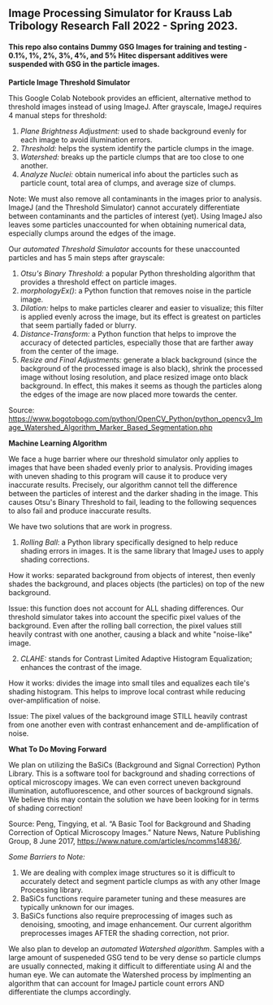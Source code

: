 ## Image Processing Simulator for Krauss Lab Tribology Research Fall 2022 - Spring 2023. 

#### This repo also contains Dummy GSG Images for training and testing - 0.1%, 1%, 2%, 3%, 4%, and 5% Hitec dispersant additives were suspended with  GSG in the particle images.   <br>



**Particle Image Threshold Simulator**

This Google Colab Notebook provides an efficient, alternative method to threshold images instead of using ImageJ. After grayscale, ImageJ requires 4 manual steps for threshold:

1) *Plane Brightness Adjustment:* used to shade background evenly for each image to avoid illumination errors.
2) *Threshold:* helps the system identify the particle clumps in the image.
3) *Watershed:* breaks up the particle clumps that are too close to one another.
4) *Analyze Nuclei:* obtain numerical info about the particles such as particle count, total area of clumps, and average size of clumps.

Note: We must also remove all contaminants in the images prior to analysis. ImageJ (and the Threshold Simulator) cannot accurately differentiate between contaminants and the particles of interest (yet). Using ImageJ also leaves some particles unaccounted for when obtaining numerical data, especially clumps around the edges of the image.

Our *automated Threshold Simulator* accounts for these unaccounted particles and has 5 main steps after grayscale:

1) *Otsu's Binary Threshold:* a popular Python thresholding algorithm that provides a threshold effect on particle images.
2) *morphologyEx()*: a Python function that removes noise in the particle image.
3) *Dilation:* helps to make particles clearer and easier to visualize; this filter is applied evenly across the image, but its effect is greatest on particles that seem partially faded or blurry.
4) *Distance-Transform:* a Python function that helps to improve the accuracy of detected particles, especially those that are farther away from the center of the image.
5) *Resize and Final Adjustments:* generate a black background (since the background of the processed image is also black), shrink the processed image without losing resolution, and place resized image onto black background. In effect, this makes it seems as though the particles along the edges of the image are now placed more towards the center.

Source: https://www.bogotobogo.com/python/OpenCV_Python/python_opencv3_Image_Watershed_Algorithm_Marker_Based_Segmentation.php



**Machine Learning Algorithm**

We face a huge barrier where our threshold simulator only applies to images that have been shaded evenly prior to analysis. Providing images with uneven shading to this program will cause it to produce very inaccurate results. Precisely, our algorithm cannot tell the difference between the particles of interest and the darker shading in the image. This causes Otsu's Binary Threshold to fail, leading to the following sequences to also fail and produce inaccurate results.

We have two solutions that are work in progress.

1) *Rolling Ball*: a Python library specifically designed to help reduce shading errors in images. It is the same library that ImageJ uses to apply shading corrections. 

How it works: separated background from objects of interest, then evenly shades the background, and places objects (the particles) on top of the new background.

Issue: this function does not account for ALL shading differences. Our threshold simulator takes into account the specific pixel values of the background. Even after the rolling ball correction, the pixel values still heavily contrast with one another, causing a black and white "noise-like" image.

2) *CLAHE:* stands for Contrast Limited Adaptive Histogram Equalization; enhances the contrast of the image. 

How it works: divides the image into small tiles and equalizes each tile's shading histogram. This helps to improve local contrast while reducing over-amplification of noise.

Issue: The pixel values of the background image STILL heavily contrast from one another even with contrast enhancement and de-amplification of noise.



**What To Do Moving Forward**

We plan on utilizing the BaSiCs (Background and Signal Correction) Python Library. This is a software tool for background and shading corrections of optical microscopy images. We can even correct uneven background illumination, autofluorescence, and other sources of background signals. We believe this may contain the solution we have been looking for in terms of shading correction!

Source: Peng, Tingying, et al. “A Basic Tool for Background and Shading Correction of Optical Microscopy Images.” Nature News, Nature Publishing Group, 8 June 2017, https://www.nature.com/articles/ncomms14836/. 

*Some Barriers to Note:* 

1) We are dealing with complex image structures so it is difficult to accurately detect and segment particle clumps as with any other Image Processing library.
2) BaSiCs functions require parameter tuning and these measures are typically unknown for our images.
3) BaSiCs functions also require preprocessing of images such as denoising, smooting, and image enhancement. Our current algorithm preprocesses images AFTER the shading correction, not prior.

We also plan to develop an *automated Watershed algorithm*. Samples with a large amount of suspeneded GSG tend to be very dense so particle clumps are usually connected, making it difficult to differentiate using AI and the human eye. We can automate the Watershed process by implmenting an algorithm that can account for ImageJ particle count errors AND differentiate the clumps accordingly.

